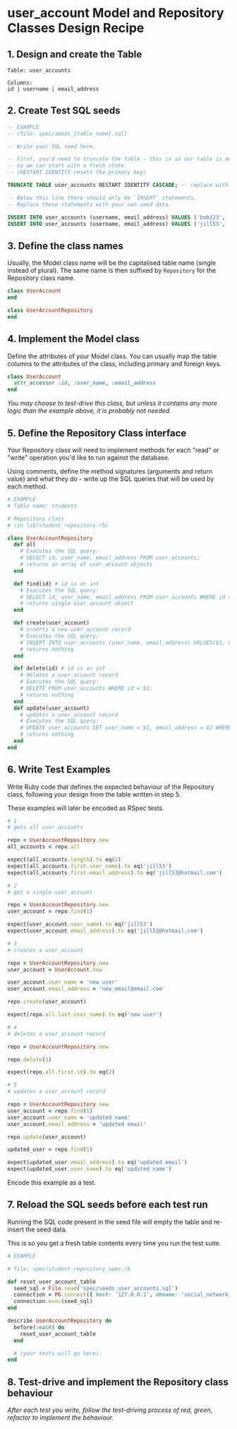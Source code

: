 # user_account Model and Repository Classes Design Recipe


## 1. Design and create the Table

```
Table: user_accounts

Columns:
id | username | email_address
```

## 2. Create Test SQL seeds


```sql
-- EXAMPLE
-- (file: spec/seeds_{table_name}.sql)

-- Write your SQL seed here. 

-- First, you'd need to truncate the table - this is so our table is emptied between each test run,
-- so we can start with a fresh state.
-- (RESTART IDENTITY resets the primary key)

TRUNCATE TABLE user_accounts RESTART IDENTITY CASCADE; -- replace with your own table name.

-- Below this line there should only be `INSERT` statements.
-- Replace these statements with your own seed data.

INSERT INTO user_accounts (username, email_address) VALUES ('bob123', 'bob123@gmail.com');
INSERT INTO user_accounts (username, email_address) VALUES ('jill53', 'jill53@hotmail.com');
```

## 3. Define the class names

Usually, the Model class name will be the capitalised table name (single instead of plural). The same name is then suffixed by `Repository` for the Repository class name.

```ruby
class UserAccount
end

class UserAccountRepository
end
```

## 4. Implement the Model class

Define the attributes of your Model class. You can usually map the table columns to the attributes of the class, including primary and foreign keys.

```ruby
class UserAccount
  attr_accessor :id, :user_name, :email_address
end
```

*You may choose to test-drive this class, but unless it contains any more logic than the example above, it is probably not needed.*

## 5. Define the Repository Class interface

Your Repository class will need to implement methods for each "read" or "write" operation you'd like to run against the database.

Using comments, define the method signatures (arguments and return value) and what they do - write up the SQL queries that will be used by each method.

```ruby
# EXAMPLE
# Table name: students

# Repository class
# (in lib/student_repository.rb)

class UserAccountRepository
  def all
    # Executes the SQL query:
    # SELECT id, user_name, email_address FROM user_accounts;
    # returns an array of user_account objects
  end 

  def find(id) # id is an int
    # Executes the SQL query:
    # SELECT id, user_name, email_address FROM user_accounts WHERE id = $1;
    # returns single user_account object
  end 

  def create(user_account)
    # inserts a new user_account record
    # Executes the SQL query:
    # INSERT INTO user_accounts (user_name, email_address) VALUES($1, $2);
    # returns nothing
  end

  def delete(id) # id is an int
    # deletes a user_account record
    # Executes the SQL query:
    # DELETE FROM user_accounts WHERE id = $1;
    # returns nothing
  end 
  def update(user_account) 
    # updates a user_account record
    # Executes the SQL query:
    # UPDATE user_accounts SET user_name = $1, email_address = $2 WHERE id = $3;
    # returns nothing
  end
end
```

## 6. Write Test Examples

Write Ruby code that defines the expected behaviour of the Repository class, following your design from the table written in step 5.

These examples will later be encoded as RSpec tests.

```ruby
# 1
# gets all user_accounts

repo = UserAccountRepository.new 
all_accounts = repo.all

expect(all_accounts.length).to eq(2)
expect(all_accounts.first.user_name).to eq('jill53')
expect(all_accounts.first.email_address).to eq('jill53@hotmail.com')

# 2
# get a single user_account

repo = UserAccountRepository.new 
user_account = repo.find(1)

expect(user_account.user_name).to eq('jill53')
expect(user_account.email_address).to eq('jill53@hotmail.com')

# 3
# creates a user_account

repo = UserAccountRepository.new
user_account = UserAccount.new

user_account.user_name = 'new user'
user_account.email_address = 'new_email@email.com'

repo.create(user_account)

expect(repo.all.last.user_name).to eq('new user')

# 4 
# deletes a user_account record

repo = UserAccountRepository.new

repo.delete(1)

expect(repo.all.first.id).to eq(2)

# 5 
# updates a user_account record

repo = UserAccountRepository.new
user_account = repo.find(1)
user_account.user_name = 'updated name'
user_account.email_address = 'updated email'

repo.update(user_account)

updated_user = repo.find(1)

expect(updated_user.email_address).to eq('updated email')
expect(updated_user.user_name).to eq('updated name')
```

Encode this example as a test.

## 7. Reload the SQL seeds before each test run

Running the SQL code present in the seed file will empty the table and re-insert the seed data.

This is so you get a fresh table contents every time you run the test suite.

```ruby
# EXAMPLE

# file: spec/student_repository_spec.rb

def reset_user_account_table
  seed_sql = File.read('spec/seeds_user_accounts.sql')
  connection = PG.connect({ host: '127.0.0.1', dbname: 'social_network_test' })
  connection.exec(seed_sql)
end

describe UserAccountRepository do
  before(:each) do 
    reset_user_account_table
  end

  # (your tests will go here).
end
```

## 8. Test-drive and implement the Repository class behaviour

_After each test you write, follow the test-driving process of red, green, refactor to implement the behaviour._
